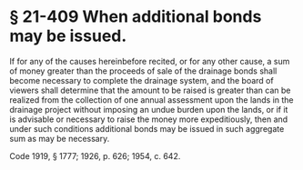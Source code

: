 # § 21-409 When additional bonds may be issued.

<p>If for any of the causes hereinbefore recited, or for any other cause, a sum of money greater than the proceeds of sale of the drainage bonds shall become necessary to complete the drainage system, and the board of viewers shall determine that the amount to be raised is greater than can be realized from the collection of one annual assessment upon the lands in the drainage project without imposing an undue burden upon the lands, or if it is advisable or necessary to raise the money more expeditiously, then and under such conditions additional bonds may be issued in such aggregate sum as may be necessary.</p><p>Code 1919, § 1777; 1926, p. 626; 1954, c. 642.</p>